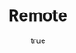 ---
title: "Remote"
bookCover: "/assets/book-covers/remote.jpg"
slug: "remote"
bookAuthor: "David Heinemeier Hansson"
rating: 10
done: false
amazonLink: ""
author:
  name: Rico Trebeljahr
  picture: "/assets/blog/profile.jpeg"
---